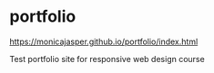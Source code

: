# portfolio
https://monicajasper.github.io/portfolio/index.html

Test portfolio site for responsive web design course
